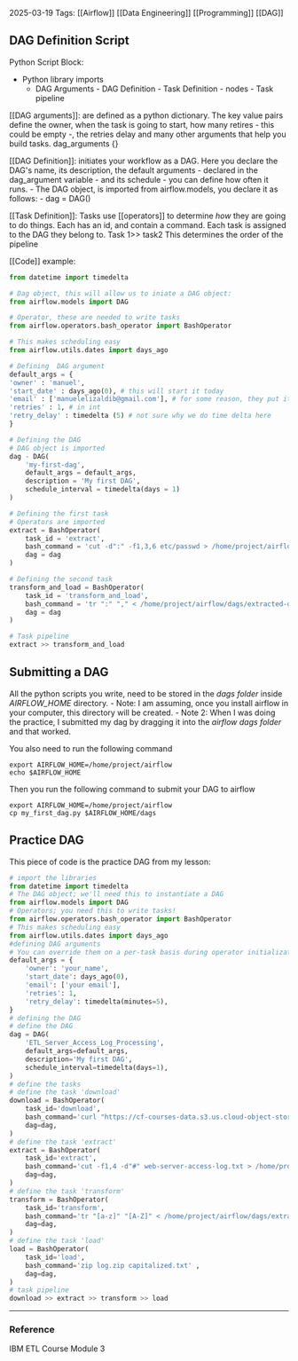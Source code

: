 2025-03-19
Tags: [[Airflow]] [[Data Engineering]] [[Programming]] [[DAG]]

## DAG Definition Script

Python Script Block:
- Python library imports
	- DAG Arguments
			- DAG Definition
				- Task Definition - nodes
					- Task pipeline

[[DAG arguments]]: are defined as a python dictionary. The key value pairs define the owner, when the task is going to start, how many retires - this could be empty -, the retries delay and many other arguments that help you build tasks.
	dag_arguments {}

[[DAG Definition]]: initiates your workflow as a DAG. Here you declare the DAG's name, its description, the default arguments - declared in the dag_argument variable - and its schedule - you can define how often it runs.
	- The DAG object, is imported from airflow.models, you declare it as follows:
		- dag = DAG()

[[Task Definition]]: Tasks use [[operators]] to determine _how_ they are going to do things. Each has an id, and contain a command. Each task is assigned to the DAG they belong to.
	Task 1>> task2 
		This determines the order of the pipeline

[[Code]] example:
```python
from datetime import timedelta

# Dag object, this will allow us to iniate a DAG object:
from airflow.models import DAG

# Operator, these are needed to write tasks
from airflow.operators.bash_operator import BashOperator

# This makes scheduling easy
from airflow.utils.dates import days_ago

# Defining  DAG argument 
default_args = {
'owner' : 'manuel',
'start_date' : days_ago(0), # this will start it today
'email' : ['manuelelizaldib@gmail.com'], # for some reason, they put it in a list, I imagine this is because you can add more emails.
'retries' : 1, # in int 
'retry_delay' : timedelta (5) # not sure why we do time delta here
}

# Defining the DAG
# DAG object is imported 
dag - DAG(
	'my-first-dag',
	default_args = default_args,
	description = 'My first DAG',
	schedule_interval = timedelta(days = 1)
)

# Defining the first task
# Operators are imported
extract = BashOperator(
	task_id = 'extract',
	bash_command = 'cut -d":" -f1,3,6 etc/passwd > /home/project/airflow',
	dag = dag
)

# Defining the second task
transform_and_load = BashOperator(
	task_id = 'transform_and_load',
	bash_command = 'tr ":" "," < /home/project/airflow/dags/extracted-data.txt > /home/project/airflow/dags/transformed-data.csv',
	dag = dag
) 

# Task pipeline
extract >> transform_and_load
```
## Submitting a DAG
All the python scripts you write, need to be stored in the _dags folder_ inside _AIRFLOW_HOME_ directory. 
	- Note: I am assuming, once you install airflow in your computer, this directory will be created.
	- Note 2: When I was doing the practice, I submitted my dag by dragging it into the _airflow dags folder_ and that worked. 

You also need to run the following command

```shell
export AIRFLOW_HOME=/home/project/airflow
echo $AIRFLOW_HOME
```

Then you run the following command to submit your DAG to airflow

```shell
export AIRFLOW_HOME=/home/project/airflow
cp my_first_dag.py $AIRFLOW_HOME/dags
```


## Practice DAG
This piece of code is the practice DAG from my lesson:
```python
# import the libraries
from datetime import timedelta
# The DAG object; we'll need this to instantiate a DAG
from airflow.models import DAG
# Operators; you need this to write tasks!
from airflow.operators.bash_operator import BashOperator
# This makes scheduling easy
from airflow.utils.dates import days_ago
#defining DAG arguments
# You can override them on a per-task basis during operator initialization
default_args = {
    'owner': 'your_name',
    'start_date': days_ago(0),
    'email': ['your email'],
    'retries': 1,
    'retry_delay': timedelta(minutes=5),
}
# defining the DAG
# define the DAG
dag = DAG(
    'ETL_Server_Access_Log_Processing',
    default_args=default_args,
    description='My first DAG',
    schedule_interval=timedelta(days=1),
)
# define the tasks
# define the task 'download'
download = BashOperator(
    task_id='download',
    bash_command='curl "https://cf-courses-data.s3.us.cloud-object-storage.appdomain.cloud/IBM-DB0250EN-SkillsNetwork/labs/Apache%20Airflow/Build%20a%20DAG%20using%20Airflow/web-server-access-log.txt" -o web-server-access-log.txt',
    dag=dag,
)
# define the task 'extract'
extract = BashOperator(
    task_id='extract',
    bash_command='cut -f1,4 -d"#" web-server-access-log.txt > /home/project/airflow/dags/extracted.txt',
    dag=dag,
)
# define the task 'transform'
transform = BashOperator(
    task_id='transform',
    bash_command='tr "[a-z]" "[A-Z]" < /home/project/airflow/dags/extracted.txt > /home/project/airflow/dags/capitalized.txt',
    dag=dag,
)
# define the task 'load'
load = BashOperator(
    task_id='load',
    bash_command='zip log.zip capitalized.txt' ,
    dag=dag,
)
# task pipeline
download >> extract >> transform >> load
```


---
### Reference

IBM ETL Course Module 3